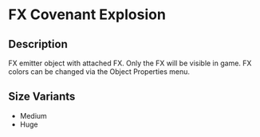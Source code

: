 # FX Covenant Explosion

## Description

FX emitter object with attached FX. Only the FX will be visible in game. FX colors can be changed via the Object Properties menu.

## Size Variants

* Medium
* Huge
